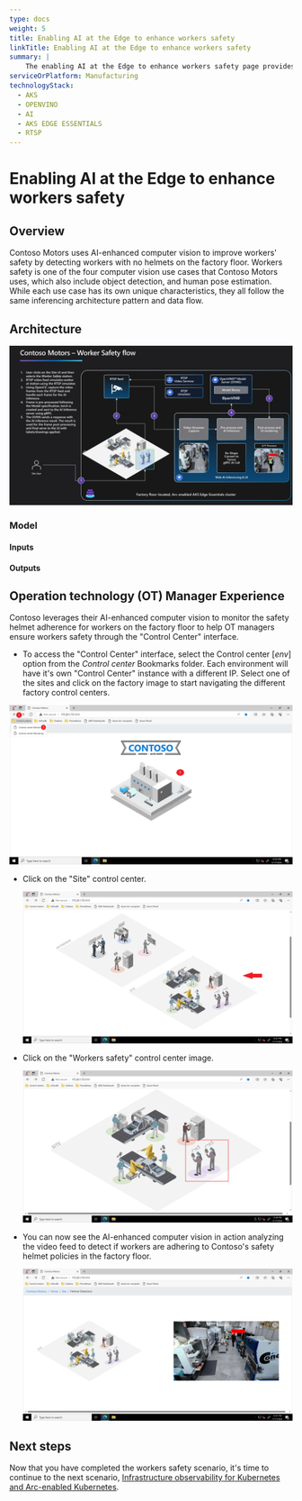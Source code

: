 ```yaml
---
type: docs
weight: 5
title: Enabling AI at the Edge to enhance workers safety
linkTitle: Enabling AI at the Edge to enhance workers safety
summary: |
    The enabling AI at the Edge to enhance workers safety page provides an overview of how Contoso Motors leverages AI to ensure workers' safety by detecting workers with no helmets on the factory floor. It describes the architecture and flow of information for detecting and classifying helmet adherence using AI. The page also explains the steps involved in the inference process, including UI selection, RTSP video simulation, frame capturing, image pre-processing/inferencing, and post-processing/rendering.
serviceOrPlatform: Manufacturing
technologyStack:
  - AKS
  - OPENVINO
  - AI
  - AKS EDGE ESSENTIALS
  - RTSP
---
```


# Enabling AI at the Edge to enhance workers safety

## Overview

Contoso Motors uses AI-enhanced computer vision to improve workers' safety by detecting workers with no helmets on the factory floor. Workers safety is one of the four computer vision use cases that Contoso Motors uses, which also include object detection, and human pose estimation. While each use case has its own unique characteristics, they all follow the same inferencing architecture pattern and data flow.

## Architecture

![Workers safety](./img/flow.png)

### Model

#### Inputs

#### Outputs

## Operation technology (OT) Manager Experience

Contoso leverages their AI-enhanced computer vision to monitor the safety helmet adherence for workers on the factory floor to help OT managers ensure workers safety through the "Control Center" interface.

- To access the "Control Center" interface, select the Control center [_env_] option from the _Control center_ Bookmarks folder. Each environment will have it's own "Control Center" instance with a different IP. Select one of the sites and click on the factory image to start navigating the different factory control centers.

![Screenshot showing the Control center Bookmark](./img/control-center-menu.png)

- Click on the "Site" control center.

  ![Screenshot showing the two Control centers](./img/control-center-site.png)

- Click on the "Workers safety" control center image.

  ![Screenshot showing the workers safety control center](./img/control-center-workers-safety.png)

- You can now see the AI-enhanced computer vision in action analyzing the video feed to detect if workers are adhering to Contoso's safety helmet policies in the factory floor.

  ![Screenshot showing the helmet detection monitoring feed](./img/control-center-helmet-detection.png)

## Next steps

Now that you have completed the workers safety scenario, it's time to continue to the next scenario, [Infrastructure observability for Kubernetes and Arc-enabled Kubernetes](../k8s_infra_observability/).
